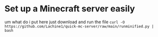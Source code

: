 # Set up a Minecraft server easily
um what do i put here just download and run the file
`curl -O https://github.com/Lachine1/quick-mc-server/raw/main/runminified.py | bash`
